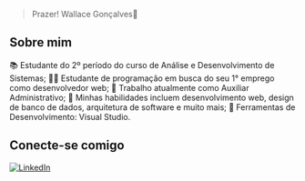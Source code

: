 > Prazer! Wallace Gonçalves👋

## Sobre mim ##

📚 Estudante do 2º período do curso de Análise e Desenvolvimento de Sistemas;
👨‍💻 Estudante de programação em busca do seu 1° emprego como desenvolvedor web;
💼 Trabalho atualmente como Auxiliar Administrativo;
🔧 Minhas habilidades incluem desenvolvimento web, design de banco de dados, arquitetura de software e muito mais;
🧰 Ferramentas de Desenvolvimento: Visual Studio.


## Conecte-se comigo
[![LinkedIn](https://img.shields.io/badge/LinkedIn-000?style=for-the-badge&logo=linkedin&logoColor=0E76A8)](https://www.linkedin.com/in/wallacegrocha/)

